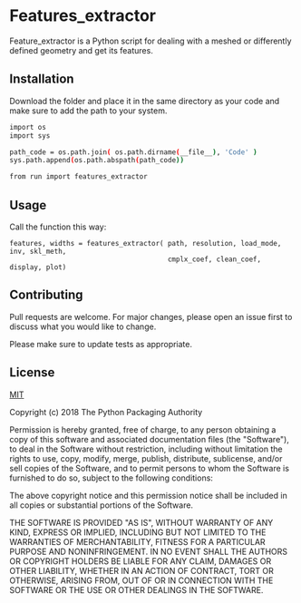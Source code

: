 # Features_extractor

Feature_extractor is a Python script for dealing with a meshed or differently defined geometry and get its features.

## Installation

Download the folder and place it in the same directory as your code and make sure to add the path to your system.
```bash
import os
import sys

path_code = os.path.join( os.path.dirname(__file__), 'Code' ) 
sys.path.append(os.path.abspath(path_code))

from run import features_extractor
```

## Usage

Call the function this way:
```
features, widths = features_extractor( path, resolution, load_mode, inv, skl_meth,
                                       cmplx_coef, clean_coef, display, plot)
```

## Contributing
Pull requests are welcome. For major changes, please open an issue first to discuss what you would like to change.

Please make sure to update tests as appropriate.

## License
[MIT](https://choosealicense.com/licenses/mit/)

Copyright (c) 2018 The Python Packaging Authority

Permission is hereby granted, free of charge, to any person obtaining a copy
of this software and associated documentation files (the "Software"), to deal
in the Software without restriction, including without limitation the rights
to use, copy, modify, merge, publish, distribute, sublicense, and/or sell
copies of the Software, and to permit persons to whom the Software is
furnished to do so, subject to the following conditions:

The above copyright notice and this permission notice shall be included in all
copies or substantial portions of the Software.

THE SOFTWARE IS PROVIDED "AS IS", WITHOUT WARRANTY OF ANY KIND, EXPRESS OR
IMPLIED, INCLUDING BUT NOT LIMITED TO THE WARRANTIES OF MERCHANTABILITY,
FITNESS FOR A PARTICULAR PURPOSE AND NONINFRINGEMENT. IN NO EVENT SHALL THE
AUTHORS OR COPYRIGHT HOLDERS BE LIABLE FOR ANY CLAIM, DAMAGES OR OTHER
LIABILITY, WHETHER IN AN ACTION OF CONTRACT, TORT OR OTHERWISE, ARISING FROM,
OUT OF OR IN CONNECTION WITH THE SOFTWARE OR THE USE OR OTHER DEALINGS IN THE
SOFTWARE.
